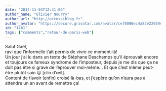 ```yaml
---
date: "2014-11-04T12:31:06"
author_name: "Olivier Nourry"
author_url: "http://accessiblog.fr"
author_avatar: "https://secure.gravatar.com/avatar/cef8086ec4a82e22034c088b11358aaa"
id: "1461"
tags: ["comments","retour-de-paris-web"]
---
```

Salut Gaël,  
ravi que l’informelle t’ait permis de vivre ce moment-là!  
Un jour j’ai lu dans un texte de Stéphane Deschamps qu’il éprouvait encore et toujours ce fameux syndrome de l’imposteur, depuis je me dis que ça ne doit pas être si grave de l’éprouver moi-même… Et que c’est même peut-être plutôt sain 😉 \[clin d’œil\].  
Content de t’avoir (enfin) croisé là-bas, et j’espère qu’on n’aura pas à attendre un an avant de remettre ça!